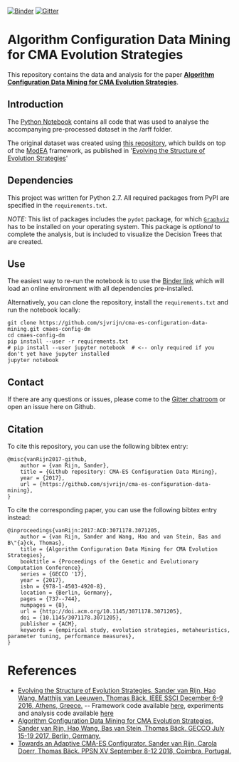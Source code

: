 [![Binder](http://mybinder.org/badge.svg)][1]
[![Gitter](https://badges.gitter.im/pyModEA/configuring-cmaes.svg)](https://gitter.im/pyModEA/configuring-cmaes?utm_source=badge&utm_medium=badge&utm_campaign=pr-badge)

# Algorithm Configuration Data Mining for CMA Evolution Strategies

This repository contains the data and analysis for the paper [**Algorithm Configuration Data Mining for CMA Evolution Strategies**][2].


## Introduction

The [Python Notebook][3] contains all code that was used to analyse the accompanying pre-processed dataset in the /arff folder.

The original dataset was created using [this repository][7], which builds on top of the [ModEA][4] framework, as published in '[Evolving the Structure of Evolution Strategies][5]'


## Dependencies

This project was written for Python 2.7. All required packages from PyPI are specified in the `requirements.txt`.

*NOTE:* This list of packages includes the `pydot` package, for which [`Graphviz`][6] has to be installed on your operating system. This package is _optional_ to complete the analysis, but is included to visualize the Decision Trees that are created.


## Use

The easiest way to re-run the notebook is to use the [Binder link][1] which will load an online environment with all dependencies pre-installed.

Alternatively, you can clone the repository, install the `requirements.txt` and run the notebook locally:

```
git clone https://github.com/sjvrijn/cma-es-configuration-data-mining.git cmaes-config-dm
cd cmaes-config-dm
pip install --user -r requirements.txt
# pip install --user jupyter notebook  # <-- only required if you don't yet have jupyter installed
jupyter notebook
```


## Contact

If there are any questions or issues, please come to the [Gitter chatroom](https://gitter.im/pyModEA/configuring-cmaes) or open an issue here on Github.


## Citation

To cite this repository, you can use the following bibtex entry:

```
@misc{vanRijn2017-github,
    author = {van Rijn, Sander},
    title = {Github repository: CMA-ES Configuration Data Mining},
    year = {2017},
    url = {https://github.com/sjvrijn/cma-es-configuration-data-mining},
}
```

To cite the corresponding paper, you can use the following bibtex entry instead:

```
@inproceedings{vanRijn:2017:ACD:3071178.3071205,
    author = {van Rijn, Sander and Wang, Hao and van Stein, Bas and B\"{a}ck, Thomas},
    title = {Algorithm Configuration Data Mining for CMA Evolution Strategies},
    booktitle = {Proceedings of the Genetic and Evolutionary Computation Conference},
    series = {GECCO '17},
    year = {2017},
    isbn = {978-1-4503-4920-8},
    location = {Berlin, Germany},
    pages = {737--744},
    numpages = {8},
    url = {http://doi.acm.org/10.1145/3071178.3071205},
    doi = {10.1145/3071178.3071205},
    publisher = {ACM},
    keywords = {empirical study, evolution strategies, metaheuristics, parameter tuning, performance measures},
}
```

# References #
 * [Evolving the Structure of Evolution Strategies. Sander van Rijn, Hao Wang, Matthijs van Leeuwen, Thomas Bäck. IEEE SSCI December 6-9 2016, Athens, Greece.](https://ieeexplore.ieee.org/document/7850138) -- Framework code available [here](https://github.com/sjvrijn/ModEA), experiments and analysis code available [here](https://github.com/sjvrijn/ConfiguringCMAES)
 * [Algorithm Configuration Data Mining for CMA Evolution Strategies. Sander van Rijn, Hao Wang, Bas van Stein, Thomas Bäck. GECCO July 15-19 2017, Berlin, Germany.](https://dl.acm.org/citation.cfm?id=3071205)
 * [Towards an Adaptive CMA-ES Configurator. Sander van Rijn, Carola Doerr, Thomas Bäck. PPSN XV September 8-12 2018, Coimbra, Portugal.](https://link.springer.com/chapter/10.1007/978-3-319-99253-2_5)


[1]: http://mybinder.org:/repo/energya/cma-es-configuration-data-mining
[2]: https://dl.acm.org/citation.cfm?id=3071205
[3]: https://github.com/Energya/cma-es-configuration-data-mining/blob/master/module_analysis.ipynb
[4]: https://github.com/sjvrijn/ModEA
[5]: https://ieeexplore.ieee.org/document/7850138
[6]: https://www.graphviz.org/
[7]: https://github.com/sjvrijn/ConfiguringCMAES

